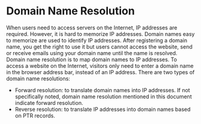 # Domain Name Resolution<a name="en-us_topic_0035920135"></a>

When users need to access servers on the Internet, IP addresses are required. However, it is hard to memorize IP addresses. Domain names easy to memorize are used to identify IP addresses. After registering a domain name, you get the right to use it but users cannot access the website, send or receive emails using your domain name until the name is resolved. Domain name resolution is to map domain names to IP addresses. To access a website on the Internet, visitors only need to enter a domain name in the browser address bar, instead of an IP address. There are two types of domain name resolutions:

-   Forward resolution: to translate domain names into IP addresses. If not specifically noted, domain name resolution mentioned in this document indicate forward resolution.
-   Reverse resolution: to translate IP addresses into domain names based on PTR records.

